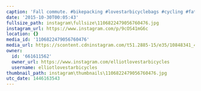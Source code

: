 ```yaml
---
caption: 'Fall commute. #bikepacking #lovestarbicyclebags #cycling #fatbike #bikecommute'
date: '2015-10-30T00:05:43'
fullsize_path: instagram\fullsize\1106822479056760476.jpg
instagram_url: https://www.instagram.com/p/9cOS41mG6c
location: {}
media_id: '1106822479056760476'
media_url: https://scontent.cdninstagram.com/t51.2885-15/e35/10848341_494605677377751_1489090659_n.jpg?ig_cache_key=MTEwNjgyMjQ3OTA1Njc2MDQ3Ng%3D%3D.2
owner:
  id: '661611562'
  owner_url: https://www.instagram.com/elliotlovestarbicycles
  username: elliotlovestarbicycles
thumbnail_path: instagram\thumbnails\1106822479056760476.jpg
utc_date: 1446163543
---
```

